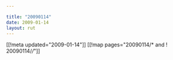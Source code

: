 ```yaml
---

title: "20090114"
date: 2009-01-14
layout: rut
---
```


[[!meta updated="2009-01-14"]]
[[!map pages="20090114/* and ! 20090114/*/*"]]
